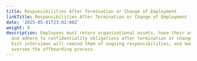 ```yaml
---
title: Responsibilities After Termination or Change of Employment
linkTitle: Responsibilities After Termination or Change of Employment
date: '2025-05-01T23:02:00Z'
weight: 0
description: Employees must return organizational assets, have their access revoked,
  and adhere to confidentiality obligations after termination or change of employment.
  Exit interviews will remind them of ongoing responsibilities, and managers will
  oversee the offboarding process.
---
```



<!-- Unsupported block type: unsupported -->